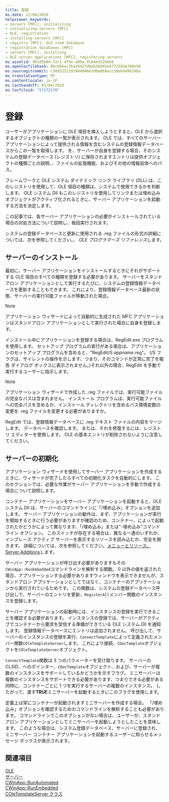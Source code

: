 ```yaml
---
title: 登録
ms.date: 11/04/2016
helpviewer_keywords:
- servers [MFC], initializing
- initializing servers [MFC]
- OLE, registration
- installing servers [MFC]
- registry [MFC], OLE item database
- registration databases [MFC]
- servers [MFC], installing
- OLE server applications [MFC], registering servers
ms.assetid: 991d5684-72c1-4f9e-a09a-9184ed12bbb9
ms.openlocfilehash: 0bc606acfba26d27d0ab36045e4772593e760e98
ms.sourcegitcommit: c3093251193944840e3d0a068ecc30e6449624ba
ms.translationtype: MT
ms.contentlocale: ja-JP
ms.lasthandoff: 03/04/2019
ms.locfileid: "57272170"
---
```

# <a name="registration"></a>登録

ユーザーがアプリケーションに OLE 項目を挿入しようとすると、OLE から選択するオブジェクトの種類の一覧が表示されます。 OLE では、すべてのサーバー アプリケーションによって提供される情報を含むシステムの登録情報データベースからこの一覧を取得します。 を、サーバーが自身を登録する場合、そのシステムの登録データベース (レジストリ) に保存されますエントリは提供オブジェクトの種類ごとの説明、、ファイルの拡張機能、およびその他の情報自体へのパス。

フレームワークと OLE システム ダイナミック リンク ライブラリ (DLL) は、このレジストリを使用して、OLE 項目の種類は、システムで使用できるかを判断します。 OLE システム Dll もこのレジストリを使用してリンクまたは埋め込みオブジェクトがアクティブ化されるときに、サーバー アプリケーションを起動する方法を決定します。

この記事では、各サーバー アプリケーションの必要がインストールされている場合の対処方法について説明し、毎回実行されます。

システムの登録データベースと更新に使用される .reg ファイルの形式の詳細については、次を参照してください。、 *OLE プログラマーズ リファレンス*します。

##  <a name="_core_server_installation"></a> サーバーのインストール

最初に、サーバー アプリケーションをインストールするときにそれがサポートする OLE 項目のすべての種類を登録する必要があります。 サーバーをスタンドアロン アプリケーションとして実行するたびに、システムの登録情報データベースを更新することもできます。 これにより、登録情報データベース最新の状態、サーバーの実行可能ファイルが移動された場合。

> [!NOTE]
>  アプリケーション ウィザードによって自動的に生成された MFC アプリケーションはスタンドアロン アプリケーションとして実行された場合に自身を登録します。

インストール中にアプリケーションを登録する場合は、RegEdit.exe プログラムを使用します。 セットアップ プログラムの実行がある場合は、アプリケーションのセットアップ プログラムを含めると、"RegEdit/S *appname*.reg"。 (/S フラグは、サイレントの操作を示します、つまり、そのコマンドが正常に完了を報告 ダイアログ ボックスに表示されません。)それ以外の場合、RegEdit を手動で実行するユーザーに指示します。

> [!NOTE]
>  アプリケーション ウィザードで作成した .reg ファイルでは、実行可能ファイルの完全なパスは含まれません。 インストール プログラムは、実行可能ファイルへの完全パスを含めるか、インストール ディレクトリを含めるパス環境変数の変更を .reg ファイルを変更する必要がありますか。

RegEdit では、登録情報データベースに .reg テキスト ファイルの内容をマージします。 データベースを確認します。 または、それを修復するには、レジストリ エディターを使用します。 OLE の基本エントリが削除されないように注意してください。

##  <a name="_core_server_initialization"></a> サーバーの初期化

アプリケーション ウィザードを使用してサーバー アプリケーションを作成するときに、ウィザードが完了したらすべての初期化タスクを自動的にします。 このセクションでは、必要な作業がサーバー アプリケーションを手動で作成する場合について説明します。

コンテナー アプリケーションをサーバー アプリケーションを起動すると、OLE システム Dll は、サーバーのコマンドラインに「/埋め込み」オプションを追加します。 サーバー アプリケーションの動作は、まず、アプリケーションが実行を開始するときに行う必要がありますが確認のため、コンテナー、によって起動されたかどうかによって異なります、「/埋め込み」または"-埋め込み"コマンド ライン オプション。 このスイッチが存在する場合は、異なる一連のいずれか、インプレース アクティブ サーバーを表示するリソースを読み込むか、完全を開きます。 詳細については、次を参照してください。[メニューとリソース。Server Additions](../mfc/menus-and-resources-server-additions.md)します。

サーバー アプリケーションが呼び出す必要がありますもその`CWinApp::RunEmbedded`コマンドラインを解析する関数。 0 以外の値を返された場合、アプリケーションする必要がありますウィンドウを表示できませんが、スタンドアロン アプリケーションとしてではなく、コンテナーのアプリケーションから実行されているためです。 この関数は、システムの登録データベース呼び出しで、サーバーのエントリを更新、`RegisterAll`メンバー関数のインスタンスを登録します。

サーバー アプリケーションの起動時には、インスタンスの登録を実行できることを確認する必要があります。 インスタンスの登録では、サーバーがアクティブでコンテナーから要求を受信する準備ができている OLE システム Dll を通知します。 登録情報データベースにエントリは追加されません。 呼び出して、サーバーのインスタンスの登録を実行、`ConnectTemplate`によって定義されたメンバー関数`COleTemplateServer`します。 これにより接続、`CDocTemplate`オブジェクトを`COleTemplateServer`オブジェクト。

`ConnectTemplate`関数は 3 つのパラメーターを受け取ります。 サーバーの*CLSID*、へのポインター、`CDocTemplate`オブジェクト、および、サーバーが複数のインスタンスをサポートしているかどうかを示すフラグ。 ミニサーバーは複数のインスタンスをサポートできる必要があります、つまりできる必要がある同時に、コンテナーごとに 1 つを実行するサーバーの複数のインスタンス。 したがって、渡す**TRUE**ミニサーバーを起動するときにこのフラグを使用します。

定義上は常にコンテナーが起動されますミニサーバーを作成する場合。 「/埋め込み」オプションを確認するためのコマンドラインを解析することも必要があります。 コマンドラインでこのオプションがない場合は、ユーザーが、スタンドアロン アプリケーションとしてミニサーバーを起動しようとしたことを意味します。 このような場合は、システム登録データベース、サーバーに登録され、ミニサーバー コンテナー アプリケーションを起動するユーザーに知らせるメッセージ ボックスが表示されます。

## <a name="see-also"></a>関連項目

[OLE](../mfc/ole-in-mfc.md)<br/>
[サーバー](../mfc/servers.md)<br/>
[CWinApp::RunAutomated](../mfc/reference/cwinapp-class.md#runautomated)<br/>
[CWinApp::RunEmbedded](../mfc/reference/cwinapp-class.md#runembedded)<br/>
[COleTemplateServer クラス](../mfc/reference/coletemplateserver-class.md)
